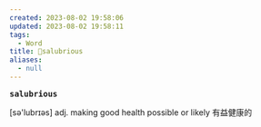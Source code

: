 ```yaml
---
created: 2023-08-02 19:58:06
updated: 2023-08-02 19:58:11
tags:
  - Word
title: 📖salubrious
aliases:
  - null
---
```


<pre><strong>salubrious</strong></pre>
[sə'lubrɪəs]
adj. making good health possible or likely 有益健康的
